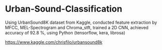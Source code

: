 # Urban-Sound-Classification
Using UrbanSound8K dataset from Kaggle, conducted feature extraction by MFCC, MEL-Spectrogram and Chroma_stft, trained a 2D CNN, achieved accuracy of 92.8 %, using Python (tensorflow, kera, librosa)

https://www.kaggle.com/chrisfilo/urbansound8k
